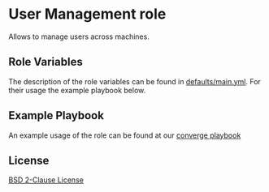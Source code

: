 # User Management role

Allows to manage users across machines.

## Role Variables

The description of the role variables can be found in [defaults/main.yml](defaults/main.yml). For their usage the example playbook below.

## Example Playbook

An example usage of the role can be found at our [converge playbook](molecule/default/converge.yml)

## License

[BSD 2-Clause License](LICENSE)
